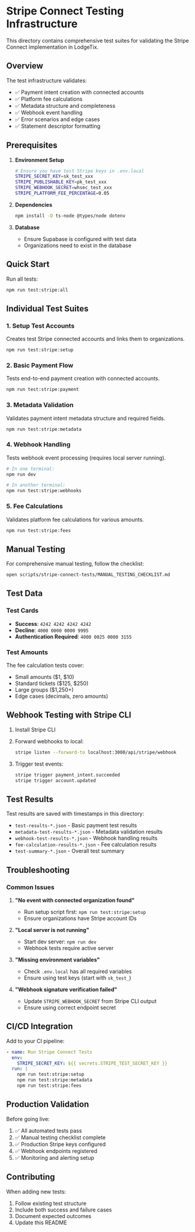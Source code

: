 # Stripe Connect Testing Infrastructure

This directory contains comprehensive test suites for validating the Stripe Connect implementation in LodgeTix.

## Overview

The test infrastructure validates:
- ✅ Payment intent creation with connected accounts
- ✅ Platform fee calculations
- ✅ Metadata structure and completeness
- ✅ Webhook event handling
- ✅ Error scenarios and edge cases
- ✅ Statement descriptor formatting

## Prerequisites

1. **Environment Setup**
   ```bash
   # Ensure you have test Stripe keys in .env.local
   STRIPE_SECRET_KEY=sk_test_xxx
   STRIPE_PUBLISHABLE_KEY=pk_test_xxx
   STRIPE_WEBHOOK_SECRET=whsec_test_xxx
   STRIPE_PLATFORM_FEE_PERCENTAGE=0.05
   ```

2. **Dependencies**
   ```bash
   npm install -D ts-node @types/node dotenv
   ```

3. **Database**
   - Ensure Supabase is configured with test data
   - Organizations need to exist in the database

## Quick Start

Run all tests:
```bash
npm run test:stripe:all
```

## Individual Test Suites

### 1. Setup Test Accounts
Creates test Stripe connected accounts and links them to organizations.
```bash
npm run test:stripe:setup
```

### 2. Basic Payment Flow
Tests end-to-end payment creation with connected accounts.
```bash
npm run test:stripe:payment
```

### 3. Metadata Validation
Validates payment intent metadata structure and required fields.
```bash
npm run test:stripe:metadata
```

### 4. Webhook Handling
Tests webhook event processing (requires local server running).
```bash
# In one terminal:
npm run dev

# In another terminal:
npm run test:stripe:webhooks
```

### 5. Fee Calculations
Validates platform fee calculations for various amounts.
```bash
npm run test:stripe:fees
```

## Manual Testing

For comprehensive manual testing, follow the checklist:
```bash
open scripts/stripe-connect-tests/MANUAL_TESTING_CHECKLIST.md
```

## Test Data

### Test Cards
- **Success**: `4242 4242 4242 4242`
- **Decline**: `4000 0000 0000 9995`
- **Authentication Required**: `4000 0025 0000 3155`

### Test Amounts
The fee calculation tests cover:
- Small amounts ($1, $10)
- Standard tickets ($125, $250)
- Large groups ($1,250+)
- Edge cases (decimals, zero amounts)

## Webhook Testing with Stripe CLI

1. Install Stripe CLI
2. Forward webhooks to local:
   ```bash
   stripe listen --forward-to localhost:3000/api/stripe/webhook
   ```

3. Trigger test events:
   ```bash
   stripe trigger payment_intent.succeeded
   stripe trigger account.updated
   ```

## Test Results

Test results are saved with timestamps in this directory:
- `test-results-*.json` - Basic payment test results
- `metadata-test-results-*.json` - Metadata validation results
- `webhook-test-results-*.json` - Webhook handling results
- `fee-calculation-results-*.json` - Fee calculation results
- `test-summary-*.json` - Overall test summary

## Troubleshooting

### Common Issues

1. **"No event with connected organization found"**
   - Run setup script first: `npm run test:stripe:setup`
   - Ensure organizations have Stripe account IDs

2. **"Local server is not running"**
   - Start dev server: `npm run dev`
   - Webhook tests require active server

3. **"Missing environment variables"**
   - Check `.env.local` has all required variables
   - Ensure using test keys (start with `sk_test_`)

4. **"Webhook signature verification failed"**
   - Update `STRIPE_WEBHOOK_SECRET` from Stripe CLI output
   - Ensure using correct endpoint secret

## CI/CD Integration

Add to your CI pipeline:
```yaml
- name: Run Stripe Connect Tests
  env:
    STRIPE_SECRET_KEY: ${{ secrets.STRIPE_TEST_SECRET_KEY }}
  run: |
    npm run test:stripe:setup
    npm run test:stripe:metadata
    npm run test:stripe:fees
```

## Production Validation

Before going live:
1. ✅ All automated tests pass
2. ✅ Manual testing checklist complete
3. ✅ Production Stripe keys configured
4. ✅ Webhook endpoints registered
5. ✅ Monitoring and alerting setup

## Contributing

When adding new tests:
1. Follow existing test structure
2. Include both success and failure cases
3. Document expected outcomes
4. Update this README